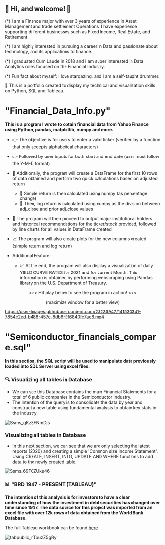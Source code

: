 ## 👋 Hi, and welcome! 👋  

(*) I am a Finance major with over 3 years of experience in Asset Management and trade settlement Operations. I have experience supporting different businesses such as Fixed Income, Real Estate, and Retirement. 

(*) I am highly interested in pursuing a career in Data and passionate about technology, and its applications to finance. 

(*) I graduated Cum Laude in 2018 and I am super interested in Data Analytics roles focused on the Financial Industry. 

(*) Fun fact about myself: I love stargazing, and I am a self-taught drummer.

:dart: This is a portfolio created to display my technical and visualization skills on Python, SQL and Tableau.

# "Financial_Data_Info.py" 

**This is a program I wrote to obtain financial data from Yahoo Finance using Python, pandas, matplotlib, numpy and more.**

- :point_right: The objective is for users to enter a valid ticker (verified by a function that only accepts alphabetical characters)
- :point_right: Followed by user inputs for both start and end date (user must follow the Y-M-D format)
- :green_book: Additionally, the program will create a DataFrame for the first 10 rows of data obtained and perform two quick calculations based on adjusted return
  - :dart: Simple return is then calculated using numpy (as percentage change)
  - :dart: Then, log return is calculated using numpy as the division between adj_close and prior adj_close values
- :page_facing_up: The program will then proceed to output major institutional holders and historical recommendations for the ticker/stock provided, followed by line charts for all values in DataFrame created
- :chart_with_upwards_trend: The program will also create plots for the new columns created (simple return and log return)

- Additional Feature:
  - :chart_with_upwards_trend: At the end, the program will also display a visualization of daily YIELD CURVE RATES for 2021 and for current Month. This information is obtained by performing webscraping using Pandas library on the U.S. Department of Treasury.

<p align="center">
  >>> Hit play below to see the program in action! <<<
</p>

<p align="center">
  (maximize window for a better view)
</p>

https://user-images.githubusercontent.com/23235947/141530341-7854c2ed-b488-457c-8db8-9f6840fc7ae8.mp4

# "Semiconductor_financials_compare.sql" 

**In this section, the SQL script will be used to manipulate data previously loaded into SQL Server using excel files.**

### 🔍 Visualizing all tables in Database

- We can see this Database contains the main Financial Statements for a total of 6 public companies in the Semiconductor industry.
- The intention of the query is to consolidate the data by year and construct a new table using fundamental analysis to obtain key stats in the industry.

![Ssms_qKzSFNmDjs](https://user-images.githubusercontent.com/23235947/140806980-1d792476-d7c0-44d8-a61b-757dd0b5ac86.png)

### Visualizing all tables in Database

- In this next section, we can see that we are only selecting the latest reports (2020) and creating a simple 'Common size Income Statement'. Using CREATE, INSERT, INTO, UPDATE AND WHERE functions to add data to the newly created table.

![Ssms_69F0ZUke46](https://user-images.githubusercontent.com/23235947/141649495-00bd6567-efe6-47fa-9f94-a831f4b12f8d.png)



### 📊 "BRD 1947 - PRESENT (TABLEAU)" 

**The intention of this analysis is for investors to have a clear understanding of how the investment in debt securities has changed over time since 1947. The data source for this project was imported from an excel file with over 12k rows of data obtained from the World Bank Database.**

The full Tableau workbook can be found [here](https://public.tableau.com/views/World_Bank_Bonds/Cover?:language=en-US&:display_count=n&:origin=viz_share_link)

![tabpublic_nTouzZ5gRy](https://user-images.githubusercontent.com/23235947/141209034-3cf3cc84-bbf7-441d-95ae-7305f5f76a47.png)

